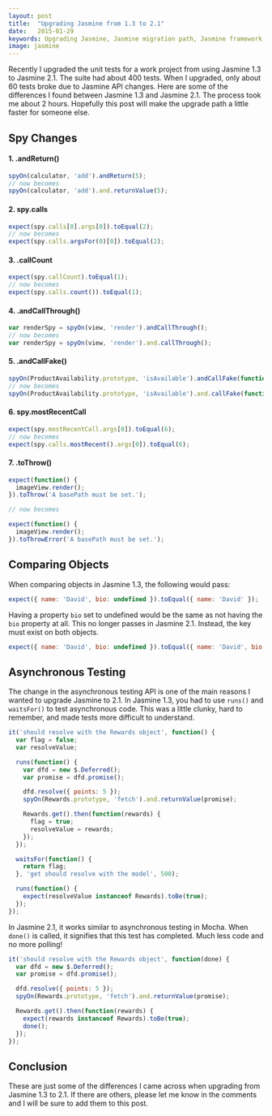 ```yaml
---
layout: post
title:  "Upgrading Jasmine from 1.3 to 2.1"
date:   2015-01-29
keywords: Upgrading Jasmine, Jasmine migration path, Jasmine framework, Upgrading jasmine framework
image: jasmine
---
```


Recently I upgraded the unit tests for a work project from using Jasmine 1.3 to Jasmine 2.1. The suite had about 400 tests. When I upgraded, only about 60 tests broke due to Jasmine API changes. Here are some of the differences I found between Jasmine 1.3 and Jasmine 2.1. The process took me about 2 hours. Hopefully this post will make the upgrade path a little faster for someone else.

## Spy Changes

#### 1. .andReturn()

```js
spyOn(calculator, 'add').andReturn(5);
// now becomes
spyOn(calculator, 'add').and.returnValue(5);
```

#### 2. spy.calls

```js
expect(spy.calls[0].args[0]).toEqual(2);
// now becomes
expect(spy.calls.argsFor(0)[0]).toEqual(2);
```

#### 3. .callCount

```js
expect(spy.callCount).toEqual(1);
// now becomes
expect(spy.calls.count()).toEqual(1);
```

#### 4. .andCallThrough()

```js
var renderSpy = spyOn(view, 'render').andCallThrough();
// now becomes
var renderSpy = spyOn(view, 'render').and.callThrough();
```

#### 5. .andCallFake()

```js
spyOn(ProductAvailability.prototype, 'isAvailable').andCallFake(function() {});
// now becomes
spyOn(ProductAvailability.prototype, 'isAvailable').and.callFake(function() {});
```

#### 6. spy.mostRecentCall

```js
expect(spy.mostRecentCall.args[0]).toEqual(6);
// now becomes
expect(spy.calls.mostRecent().args[0]).toEqual(6);
```

#### 7. .toThrow()

```js
expect(function() {
  imageView.render();
}).toThrow('A basePath must be set.');

// now becomes

expect(function() {
  imageView.render();
}).toThrowError('A basePath must be set.');
```


## Comparing Objects


When comparing objects in Jasmine 1.3, the following would pass:

```js
expect({ name: 'David', bio: undefined }).toEqual({ name: 'David' });
```

Having a property `bio` set to undefined would be the same as not having the `bio` property at all. This no longer passes in Jasmine 2.1. Instead, the key must exist on both objects.

```js
expect({ name: 'David', bio: undefined }).toEqual({ name: 'David', bio: undefined });
```


## Asynchronous Testing

The change in the asynchronous testing API is one of the main reasons I wanted to upgrade Jasmine to 2.1. In Jasmine 1.3, you had to use `runs()` and `waitsFor()` to test asynchronous code. This was a little clunky, hard to remember, and made tests more difficult to understand.

```js
it('should resolve with the Rewards object', function() {
  var flag = false;
  var resolveValue;

  runs(function() {
    var dfd = new $.Deferred();
    var promise = dfd.promise();

    dfd.resolve({ points: 5 });
    spyOn(Rewards.prototype, 'fetch').and.returnValue(promise);

    Rewards.get().then(function(rewards) {
      flag = true;
      resolveValue = rewards;
    });
  });

  waitsFor(function() {
    return flag;
  }, 'get should resolve with the model', 500);

  runs(function() {
    expect(resolveValue instanceof Rewards).toBe(true);
  });
});
```

In Jasmine 2.1, it works similar to asynchronous testing in Mocha. When `done()` is called, it signifies that this test has completed. Much less code and no more polling!


```js
it('should resolve with the Rewards object', function(done) {
  var dfd = new $.Deferred();
  var promise = dfd.promise();

  dfd.resolve({ points: 5 });
  spyOn(Rewards.prototype, 'fetch').and.returnValue(promise);

  Rewards.get().then(function(rewards) {
    expect(rewards instanceof Rewards).toBe(true);
    done();
  });
});
```

## Conclusion

These are just some of the differences I came across when upgrading from Jasmine 1.3 to 2.1. If there are others, please let me know in the comments and I will be sure to add them to this post.

